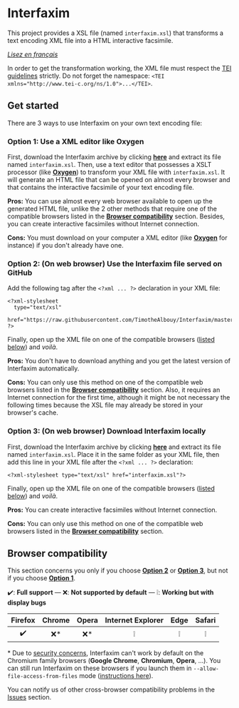# Interfaxim

This project provides a XSL file (named `interfaxim.xsl`) that transforms a text encoding XML file into a HTML interactive facsimile.

*[Lisez en français][1]*

In order to get the transformation working, the XML file must respect the [TEI guidelines][2] strictly. Do not forget the namespace: `<TEI xmlns="http://www.tei-c.org/ns/1.0">...</TEI>`.

## Get started

There are 3 ways to use Interfaxim on your own text encoding file:

### Option 1: Use a XML editor like Oxygen

First, download the Interfaxim archive by clicking **[here][3]** and extract its file named `interfaxim.xsl`. Then, use a text editor that possesses a XSLT processor (like **[Oxygen][4]**) to transform your XML file with `interfaxim.xsl`. It will generate an HTML file that can be opened on almost every browser and that contains the interactive facsimile of your text encoding file.

**Pros:** You can use almost every web browser available to open up the generated HTML file, unlike the 2 other methods that require one of the compatible browsers listed in the **[Browser compatibility][5]** section. Besides, you can create interactive facsimiles without Internet connection.

**Cons:** You must download on your computer a XML editor (like **[Oxygen][4]** for instance) if you don't already have one.

### Option 2: (On web browser) Use the Interfaxim file served on GitHub

Add the following tag after the `<?xml ... ?>` declaration in your XML file:

    <?xml-stylesheet
      type="text/xsl"
      href="https://raw.githubusercontent.com/TimotheAlbouy/Interfaxim/master/interfaxim.xsl"
    ?>

Finally, open up the XML file on one of the compatible browsers ([listed below][5]) and *voilà*.

**Pros:** You don't have to download anything and you get the latest version of Interfaxim automatically.

**Cons:** You can only use this method on one of the compatible web browsers listed in the **[Browser compatibility][5]** section. Also, it requires an Internet connection for the first time, although it might be not necessary the following times because the XSL file may already be stored in your browser's cache.

### Option 3: (On web browser) Download Interfaxim locally

First, download the Interfaxim archive by clicking **[here][3]** and extract its file named `interfaxim.xsl`. Place it in the same folder as your XML file, then add this line in your XML file after the `<?xml ... ?>` declaration:

    <?xml-stylesheet type="text/xsl" href="interfaxim.xsl"?>

Finally, open up the XML file on one of the compatible browsers ([listed below][5]) and *voilà*.

**Pros:** You can create interactive facsimiles without Internet connection.

**Cons:** You can only use this method on one of the compatible web browsers listed in the **[Browser compatibility][5]** section.

## Browser compatibility

This section concerns you only if you choose **[Option 2][7]** or **[Option 3][8]**, but not if you choose **[Option 1][6]**.

:heavy_check_mark:: **Full support** — :x:: **Not supported by default** — :grey_exclamation:: **Working but with display bugs**

|       Firefox      | Chrome | Opera |  Internet Explorer |         Edge       |        Safari      |
|:------------------:|:------:|:-----:|:------------------:|:------------------:|:------------------:|
| :heavy_check_mark: |  :x:\* | :x:\* | :grey_exclamation: | :grey_exclamation: | :grey_exclamation: |

\* Due to [security concerns][9], Interfaxim can't work by default on the Chromium family browsers (**Google Chrome**, **Chromium**, **Opera**, ...). You can still run Interfaxim on these browsers if you launch them in `--allow-file-access-from-files` mode ([instructions here][10]).

You can notify us of other cross-browser compatibility problems in the [Issues][11] section.

  [1]: README.md
  [2]: http://www.tei-c.org/release/doc/tei-p5-doc/en/html/
  [3]: interfaxim.zip?raw=true
  [4]: https://www.oxygenxml.com/
  [5]: #browser-compatibility
  [6]: #option-1-use-a-xml-editor-like-oxygen
  [7]: #option-2-on-web-browser-use-the-interfaxim-file-served-on-github
  [8]: #option-3-on-web-browser-download-interfaxim-locally
  [9]: https://blog.chromium.org/2008/12/security-in-depth-local-web-pages.html
  [10]: http://www.chrome-allow-file-access-from-file.com/
  [11]: https://github.com/TimotheAlbouy/Interfaxim/issues

